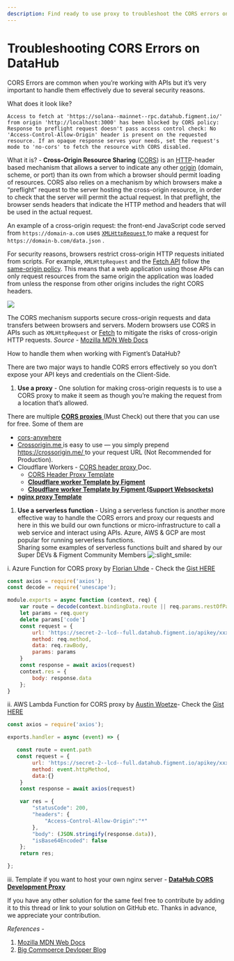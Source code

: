 ```yaml
---
description: Find ready to use proxy to troubleshoot the CORS errors on DataHub
---
```


# Troubleshooting CORS Errors on DataHub

CORS Errors are common when you’re working with APIs but it’s very important to handle them effectively due to several security reasons.

What does it look like?

```
Access to fetch at 'https://solana--mainnet--rpc.datahub.figment.io/' from origin 'http://localhost:3000' has been blocked by CORS policy: Response to preflight request doesn't pass access control check: No 'Access-Control-Allow-Origin' header is present on the requested resource. If an opaque response serves your needs, set the request's mode to 'no-cors' to fetch the resource with CORS disabled.
```

What it is? - **Cross-Origin Resource Sharing** ([CORS](https://developer.mozilla.org/en-US/docs/Glossary/CORS)) is an [HTTP](https://developer.mozilla.org/en-US/docs/Glossary/HTTP)-header based mechanism that allows a server to indicate any other [origin](https://developer.mozilla.org/en-US/docs/Glossary/Origin) (domain, scheme, or port) than its own from which a browser should permit loading of resources. CORS also relies on a mechanism by which browsers make a “preflight” request to the server hosting the cross-origin resource, in order to check that the server will permit the actual request. In that preflight, the browser sends headers that indicate the HTTP method and headers that will be used in the actual request.

An example of a cross-origin request: the front-end JavaScript code served from `https://domain-a.com` uses [`XMLHttpRequest` ](https://developer.mozilla.org/en-US/docs/Web/API/XMLHttpRequest)to make a request for `https://domain-b.com/data.json` .

For security reasons, browsers restrict cross-origin HTTP requests initiated from scripts. For example, `XMLHttpRequest` and the [Fetch API](https://developer.mozilla.org/en-US/docs/Web/API/Fetch\_API) follow the [same-origin policy](https://developer.mozilla.org/en-US/docs/Web/Security/Same-origin\_policy). This means that a web application using those APIs can only request resources from the same origin the application was loaded from unless the response from other origins includes the right CORS headers.

![](https://aws1.discourse-cdn.com/standard11/uploads/figment1/optimized/1X/7e4d667009459c52a882b48c29a3bbe39c36db7b\_2\_690x479.png)

The CORS mechanism supports secure cross-origin requests and data transfers between browsers and servers. Modern browsers use CORS in APIs such as `XMLHttpRequest` or [Fetch](https://developer.mozilla.org/en-US/docs/Web/API/Fetch\_API) to mitigate the risks of cross-origin HTTP requests. _Source -_ [Mozilla MDN Web Docs](https://developer.mozilla.org/en-US/docs/Web/HTTP/CORS)

How to handle them when working with Figment’s DataHub?

There are two major ways to handle CORS errors effectively so you don’t expose your API keys and credentials on the Client-Side.

1. **Use a proxy** - One solution for making cross-origin requests is to use a CORS proxy to make it seem as though you’re making the request from a location that’s allowed.

There are multiple [**CORS proxies** ](https://gist.github.com/jimmywarting/ac1be6ea0297c16c477e17f8fbe51347)(Must Check) out there that you can use for free. Some of them are

* [cors-anywhere](https://github.com/Rob--W/cors-anywhere)
* [Crossorigin.me ](http://crossorigin.me)is easy to use — you simply prepend [https://crossorigin.me/ ](https://crossorigin.me)to your request URL (Not Recommended for Production).
* Cloudflare Workers - [CORS header proxy ](https://developers.cloudflare.com/workers/examples/cors-header-proxy)Doc.
  * [CORS Header Proxy Template](https://github.com/cloudflare/template-registry/blob/f2a21ff87a4f9c60ce1d426e9e8d2e6807b786fd/templates/javascript/cors\_header\_proxy.js)
  * [**Cloudflare worker Template by Figment**](https://gist.github.com/ajcronk/d97fc7e5f1f1d9754753b28e8dd187b1)
  * [**Cloudflare worker Template by Figment (Support Websockets)**](https://gist.github.com/mkornatz/d7daca0203260340ffff7e85399a48db)
* [**nginx proxy Template**](https://gist.github.com/mkornatz/24e573923d6340b1aca8487225eb65e2)

1. **Use a serverless function** - Using a serverless function is another more effective way to handle the CORS errors and proxy our requests and here in this we build our own functions or micro-infrastructure to call a web service and interact using APIs. Azure, AWS & GCP are most popular for running serverless functions.\
   Sharing some examples of serverless functions built and shared by our Super DEVs & Figment Community Members ![:slight\_smile:](https://emoji.discourse-cdn.com/twitter/slight\_smile.png?v=10)

i. Azure Function for CORS proxy by [Florian Uhde](https://github.com/floAr) - Check the [Gist HERE](https://gist.github.com/floAr/95db6ed96b1b0cf70a0513698a3979f7)

```javascript
const axios = require('axios');
const decode = require('unescape');

module.exports = async function (context, req) {
    var route = decode(context.bindingData.route || req.params.restOfPath);
    let params = req.query
    delete params['code']
    const request = {
        url: 'https://secret-2--lcd--full.datahub.figment.io/apikey/xxxxxxxxxxxxxxxx/' + route,
        method: req.method,
        data: req.rawBody,
        params: params
    }
    const response = await axios(request)
    context.res = {
        body: response.data
    };
}
```

ii. AWS Lambda Function for CORS proxy by [Austin Woetze](https://github.com/AustinWoetzel)- Check the [Gist HERE](https://gist.github.com/AustinWoetzel/da808287f35effd2419ef44ed8593054)

```javascript
const axios = require('axios');

exports.handler = async (event) => {

   const route = event.path
   const request = {
        url: 'https://secret-2--lcd--full.datahub.figment.io/apikey/xxxxxxxxxxxxxxxxxxxxxxxx' + route,
        method: event.httpMethod,
        data:{}
    }
    const response = await axios(request)

    var res = {
        "statusCode": 200,
        "headers": {
            "Access-Control-Allow-Origin":"*"
        },
        "body": (JSON.stringify(response.data)),
        "isBase64Encoded": false
    };
    return res;

};
```

iii. Template if you want to host your own nginx server - [**DataHub CORS Development Proxy**](https://github.com/figment-networks/datahub-cors-dev-proxy)

If you have any other solution for the same feel free to contribute by adding it to this thread or link to your solution on GitHub etc. Thanks in advance, we appreciate your contribution.

_References -_

1. [Mozilla MDN Web Docs](https://developer.mozilla.org/en-US/docs/Web/HTTP/CORS)
2. [Big Commoerce Devloper Blog](https://medium.com/bigcommerce-developer-blog/lets-talk-about-cors-84800c726919)
